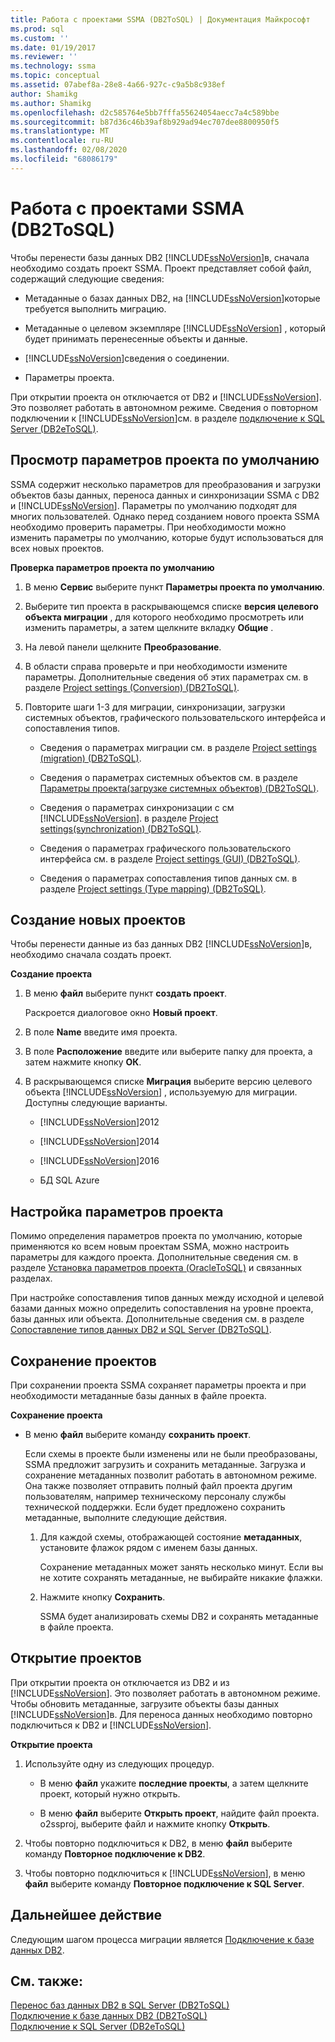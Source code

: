 ```yaml
---
title: Работа с проектами SSMA (DB2ToSQL) | Документация Майкрософт
ms.prod: sql
ms.custom: ''
ms.date: 01/19/2017
ms.reviewer: ''
ms.technology: ssma
ms.topic: conceptual
ms.assetid: 07abef8a-28e8-4a66-927c-c9a5b8c938ef
author: Shamikg
ms.author: Shamikg
ms.openlocfilehash: d2c585764e5bb7fffa55624054aecc7a4c589bbe
ms.sourcegitcommit: b87d36c46b39af8b929ad94ec707dee8800950f5
ms.translationtype: MT
ms.contentlocale: ru-RU
ms.lasthandoff: 02/08/2020
ms.locfileid: "68086179"
---
```

# <a name="working-with-ssma-projects-db2tosql"></a>Работа с проектами SSMA (DB2ToSQL)
Чтобы перенести базы данных DB2 [!INCLUDE[ssNoVersion](../../includes/ssnoversion-md.md)]в, сначала необходимо создать проект SSMA. Проект представляет собой файл, содержащий следующие сведения:  
  
-   Метаданные о базах данных DB2, на [!INCLUDE[ssNoVersion](../../includes/ssnoversion-md.md)]которые требуется выполнить миграцию.  
  
-   Метаданные о целевом экземпляре [!INCLUDE[ssNoVersion](../../includes/ssnoversion-md.md)] , который будет принимать перенесенные объекты и данные.  
  
-   [!INCLUDE[ssNoVersion](../../includes/ssnoversion-md.md)]сведения о соединении.  
  
-   Параметры проекта.  
  
При открытии проекта он отключается от DB2 и [!INCLUDE[ssNoVersion](../../includes/ssnoversion-md.md)]. Это позволяет работать в автономном режиме. Сведения о повторном подключении к [!INCLUDE[ssNoVersion](../../includes/ssnoversion-md.md)]см. в разделе [подключение к SQL Server &#40;DB2eToSQL&#41;](../../ssma/db2/connecting-to-sql-server-db2etosql.md).  
  
## <a name="reviewing-default-project-settings"></a>Просмотр параметров проекта по умолчанию  
SSMA содержит несколько параметров для преобразования и загрузки объектов базы данных, переноса данных и синхронизации SSMA с DB2 и [!INCLUDE[ssNoVersion](../../includes/ssnoversion-md.md)]. Параметры по умолчанию подходят для многих пользователей. Однако перед созданием нового проекта SSMA необходимо проверить параметры. При необходимости можно изменить параметры по умолчанию, которые будут использоваться для всех новых проектов.  
  
**Проверка параметров проекта по умолчанию**  
  
1.  В меню **Сервис** выберите пункт **Параметры проекта по умолчанию**.  
  
2.  Выберите тип проекта в раскрывающемся списке **версия целевого объекта миграции** , для которого необходимо просмотреть или изменить параметры, а затем щелкните вкладку **Общие** .  
  
3.  На левой панели щелкните **Преобразование**.  
  
4.  В области справа проверьте и при необходимости измените параметры. Дополнительные сведения об этих параметрах см. в разделе [Project settings &#40;Conversion&#41; &#40;DB2ToSQL&#41;](../../ssma/db2/project-settings-conversion-db2tosql.md).  
  
5.  Повторите шаги 1-3 для миграции, синхронизации, загрузки системных объектов, графического пользовательского интерфейса и сопоставления типов.  
  
    -   Сведения о параметрах миграции см. в разделе [Project settings &#40;migration&#41; &#40;DB2ToSQL&#41;](../../ssma/db2/project-settings-migration-db2tosql.md).  
  
    -   Сведения о параметрах системных объектов см. в разделе [Параметры проекта&#40;загрузке системных объектов&#41; &#40;DB2ToSQL&#41;](../../ssma/db2/project-settings-loading-system-objects-db2tosql.md).  
  
    -   Сведения о параметрах синхронизации с см [!INCLUDE[ssNoVersion](../../includes/ssnoversion-md.md)]. в разделе [Project settings&#40;synchronization&#41; &#40;DB2ToSQL&#41;](../../ssma/db2/project-settings-synchronization-db2tosql.md).  
  
    -   Сведения о параметрах графического пользовательского интерфейса см. в разделе [Project settings &#40;GUI&#41; &#40;DB2ToSQL&#41;](../../ssma/db2/project-settings-gui-db2tosql.md).  
  
    -   Сведения о параметрах сопоставления типов данных см. в разделе [Project settings &#40;Type mapping&#41; &#40;DB2ToSQL&#41;](../../ssma/db2/project-settings-type-mapping-db2tosql.md).  
  
## <a name="creating-new-projects"></a>Создание новых проектов  
Чтобы перенести данные из баз данных DB2 [!INCLUDE[ssNoVersion](../../includes/ssnoversion-md.md)]в, необходимо сначала создать проект.  
  
**Создание проекта**  
  
1.  В меню **файл** выберите пункт **создать проект**.  
  
    Раскроется диалоговое окно **Новый проект**.  
  
2.  В поле **Name** введите имя проекта.  
  
3.  В поле **Расположение** введите или выберите папку для проекта, а затем нажмите кнопку **ОК**.  
  
4.  В раскрывающемся списке **Миграция** выберите версию целевого объекта [!INCLUDE[ssNoVersion](../../includes/ssnoversion-md.md)] , используемую для миграции. Доступны следующие варианты.  
  
    -   [!INCLUDE[ssNoVersion](../../includes/ssnoversion-md.md)]2012  
  
    -   [!INCLUDE[ssNoVersion](../../includes/ssnoversion-md.md)]2014  
  
    -   [!INCLUDE[ssNoVersion](../../includes/ssnoversion-md.md)]2016  
  
    -   БД SQL Azure  
  
## <a name="customizing-project-settings"></a>Настройка параметров проекта  
Помимо определения параметров проекта по умолчанию, которые применяются ко всем новым проектам SSMA, можно настроить параметры для каждого проекта. Дополнительные сведения см. в разделе [Установка параметров проекта &#40;OracleToSQL&#41;](../../ssma/oracle/setting-project-options-oracletosql.md) и связанных разделах.  
  
При настройке сопоставления типов данных между исходной и целевой базами данных можно определить сопоставления на уровне проекта, базы данных или объекта. Дополнительные сведения см. в разделе [Сопоставление типов данных DB2 и SQL Server &#40;DB2ToSQL&#41;](../../ssma/db2/mapping-db2-and-sql-server-data-types-db2tosql.md).  
  
## <a name="saving-projects"></a>Сохранение проектов  
При сохранении проекта SSMA сохраняет параметры проекта и при необходимости метаданные базы данных в файле проекта.  
  
**Сохранение проекта**  
  
-   В меню **файл** выберите команду **сохранить проект**.  
  
    Если схемы в проекте были изменены или не были преобразованы, SSMA предложит загрузить и сохранить метаданные. Загрузка и сохранение метаданных позволит работать в автономном режиме. Она также позволяет отправить полный файл проекта другим пользователям, например техническому персоналу службы технической поддержки. Если будет предложено сохранить метаданные, выполните следующие действия.  
  
    1.  Для каждой схемы, отображающей состояние **метаданных**, установите флажок рядом с именем базы данных.  
  
        Сохранение метаданных может занять несколько минут. Если вы не хотите сохранять метаданные, не выбирайте никакие флажки.  
  
    2.  Нажмите кнопку **Сохранить**.  
  
        SSMA будет анализировать схемы DB2 и сохранять метаданные в файле проекта.  
  
## <a name="opening-projects"></a>Открытие проектов  
При открытии проекта он отключается из DB2 и из [!INCLUDE[ssNoVersion](../../includes/ssnoversion-md.md)]. Это позволяет работать в автономном режиме. Чтобы обновить метаданные, загрузите объекты базы данных [!INCLUDE[ssNoVersion](../../includes/ssnoversion-md.md)]в. Для переноса данных необходимо повторно подключиться к DB2 и [!INCLUDE[ssNoVersion](../../includes/ssnoversion-md.md)].  
  
**Открытие проекта**  
  
1.  Используйте одну из следующих процедур.  
  
    -   В меню **файл** укажите **последние проекты**, а затем щелкните проект, который нужно открыть.  
  
    -   В меню **файл** выберите **Открыть проект**, найдите файл проекта. o2ssproj, выберите файл и нажмите кнопку **Открыть**.  
  
2.  Чтобы повторно подключиться к DB2, в меню **файл** выберите команду **Повторное подключение к DB2**.  
  
3.  Чтобы повторно подключиться к [!INCLUDE[ssNoVersion](../../includes/ssnoversion-md.md)], в меню **файл** выберите команду **Повторное подключение к SQL Server**.  
  
## <a name="next-step"></a>Дальнейшее действие  
Следующим шагом процесса миграции является [Подключение к базе данных DB2](https://msdn.microsoft.com/5eb5801d-f0c3-4127-97c0-0b1ef49f4844).  
  
## <a name="see-also"></a>См. также:  
[Перенос баз данных DB2 в SQL Server &#40;DB2ToSQL&#41;](../../ssma/db2/migrating-db2-databases-to-sql-server-db2tosql.md)  
[Подключение к базе данных DB2 &#40;DB2ToSQL&#41;](../../ssma/db2/connecting-to-db2-database-db2tosql.md)  
[Подключение к SQL Server &#40;DB2eToSQL&#41;](../../ssma/db2/connecting-to-sql-server-db2etosql.md)  
  
